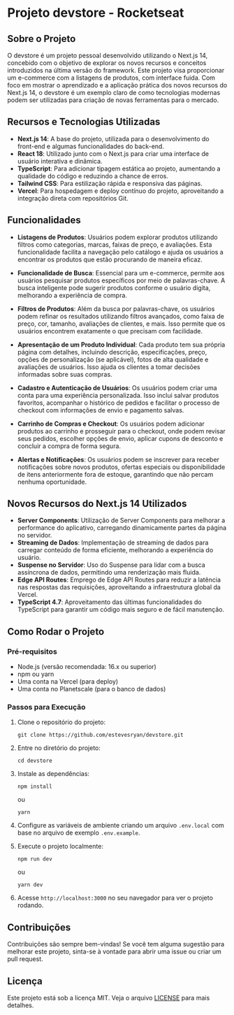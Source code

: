 # Projeto devstore - Rocketseat

## Sobre o Projeto

O devstore é um projeto pessoal desenvolvido utilizando o Next.js 14, concebido com o objetivo de explorar os novos recursos e conceitos introduzidos na última versão do framework. Este projeto visa proporcionar um e-commerce com a listagens de produtos, com interface fuida. Com foco em mostrar o aprendizado e a aplicação prática dos novos recursos do Next.js 14, o devstore é um exemplo claro de como tecnologias modernas podem ser utilizadas para criação de novas ferramentas para o mercado.

## Recursos e Tecnologias Utilizadas

- **Next.js 14**: A base do projeto, utilizada para o desenvolvimento do front-end e algumas funcionalidades do back-end.
- **React 18**: Utilizado junto com o Next.js para criar uma interface de usuário interativa e dinâmica.
- **TypeScript**: Para adicionar tipagem estática ao projeto, aumentando a qualidade do código e reduzindo a chance de erros.
- **Tailwind CSS**: Para estilização rápida e responsiva das páginas.
- **Vercel**: Para hospedagem e deploy contínuo do projeto, aproveitando a integração direta com repositórios Git.

## Funcionalidades

- **Listagens de Produtos**: Usuários podem explorar produtos utilizando filtros como categorias, marcas, faixas de preço, e avaliações. Esta funcionalidade facilita a navegação pelo catálogo e ajuda os usuários a encontrar os produtos que estão procurando de maneira eficaz.

- **Funcionalidade de Busca**: Essencial para um e-commerce, permite aos usuários pesquisar produtos específicos por meio de palavras-chave. A busca inteligente pode sugerir produtos conforme o usuário digita, melhorando a experiência de compra.

- **Filtros de Produtos**: Além da busca por palavras-chave, os usuários podem refinar os resultados utilizando filtros avançados, como faixa de preço, cor, tamanho, avaliações de clientes, e mais. Isso permite que os usuários encontrem exatamente o que precisam com facilidade.

- **Apresentação de um Produto Individual**: Cada produto tem sua própria página com detalhes, incluindo descrição, especificações, preço, opções de personalização (se aplicável), fotos de alta qualidade e avaliações de usuários. Isso ajuda os clientes a tomar decisões informadas sobre suas compras.

- **Cadastro e Autenticação de Usuários**: Os usuários podem criar uma conta para uma experiência personalizada. Isso inclui salvar produtos favoritos, acompanhar o histórico de pedidos e facilitar o processo de checkout com informações de envio e pagamento salvas.

- **Carrinho de Compras e Checkout**: Os usuários podem adicionar produtos ao carrinho e prosseguir para o checkout, onde podem revisar seus pedidos, escolher opções de envio, aplicar cupons de desconto e concluir a compra de forma segura.

- **Alertas e Notificações**: Os usuários podem se inscrever para receber notificações sobre novos produtos, ofertas especiais ou disponibilidade de itens anteriormente fora de estoque, garantindo que não percam nenhuma oportunidade.


## Novos Recursos do Next.js 14 Utilizados

- **Server Components**: Utilização de Server Components para melhorar a performance do aplicativo, carregando dinamicamente partes da página no servidor.
- **Streaming de Dados**: Implementação de streaming de dados para carregar conteúdo de forma eficiente, melhorando a experiência do usuário.
- **Suspense no Servidor**: Uso do Suspense para lidar com a busca assíncrona de dados, permitindo uma renderização mais fluida.
- **Edge API Routes**: Emprego de Edge API Routes para reduzir a latência nas respostas das requisições, aproveitando a infraestrutura global da Vercel.
- **TypeScript 4.7**: Aproveitamento das últimas funcionalidades do TypeScript para garantir um código mais seguro e de fácil manutenção.

## Como Rodar o Projeto

### Pré-requisitos

- Node.js (versão recomendada: 16.x ou superior)
- npm ou yarn
- Uma conta na Vercel (para deploy)
- Uma conta no Planetscale (para o banco de dados)

### Passos para Execução

1. Clone o repositório do projeto:
   ```
   git clone https://github.com/estevesryan/devstore.git
   ```
2. Entre no diretório do projeto:
   ```
   cd devstore
   ```
3. Instale as dependências:
   ```
   npm install
   ```
   ou
   ```
   yarn
   ```
4. Configure as variáveis de ambiente criando um arquivo `.env.local` com base no arquivo de exemplo `.env.example`.

5. Execute o projeto localmente:
   ```
   npm run dev
   ```
   ou
   ```
   yarn dev
   ```
6. Acesse `http://localhost:3000` no seu navegador para ver o projeto rodando.

## Contribuições

Contribuições são sempre bem-vindas! Se você tem alguma sugestão para melhorar este projeto, sinta-se à vontade para abrir uma issue ou criar um pull request.

## Licença

Este projeto está sob a licença MIT. Veja o arquivo [LICENSE](LICENSE) para mais detalhes.
